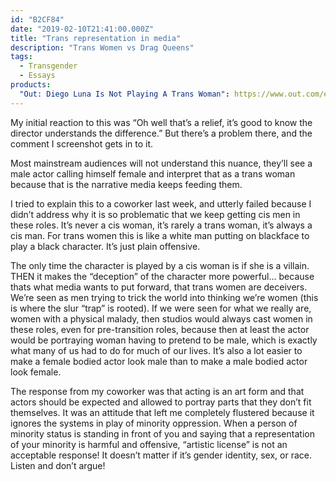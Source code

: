 ```yaml
---
id: "B2CF84"
date: "2019-02-10T21:41:00.000Z"
title: "Trans representation in media"
description: "Trans Women vs Drag Queens"
tags:
  - Transgender
  - Essays
products:
  "Out: Diego Luna Is Not Playing A Trans Woman": https://www.out.com/entertainment/2019/2/08/diego-lunas-berlin-i-love-you-role-drag-queen-not-trans-woman?fbclid=IwAR3bdFhh0f69tCiESCeEuybH8FmjQHHRWg3wjnIW4RKgL7pgZAc8XFzBebk
---
```


My initial reaction to this was “Oh well that’s a relief, it’s good to know the director understands the difference.” But there’s a problem there, and the comment I screenshot gets in to it.

Most mainstream audiences will not understand this nuance, they’ll see a male actor calling himself female and interpret that as a trans woman because that is the narrative media keeps feeding them.

I tried to explain this to a coworker last week, and utterly failed because I didn’t address why it is so problematic that we keep getting cis men in these roles. It’s never a cis woman, it’s rarely a trans woman, it’s always a cis man. For trans women this is like a white man putting on blackface to play a black character. It’s just plain offensive.

The only time the character is played by a cis woman is if she is a villain. THEN it makes the “deception” of the character more powerful... because thats what media wants to put forward, that trans women are deceivers. We’re seen as men trying to trick the world into thinking we’re women (this is where the slur “trap” is rooted). If we were seen for what we really are, women with a physical malady, then studios would always cast women in these roles, even for pre-transition roles, because then at least the actor would be portraying woman having to pretend to be male, which is exactly what many of us had to do for much of our lives. It’s also a lot easier to make a female bodied actor look male than to make a male bodied actor look female.

The response from my coworker was that acting is an art form and that actors should be expected and allowed to portray parts that they don’t fit themselves. It was an attitude that left me completely flustered because it ignores the systems in play of minority oppression. When a person of minority status is standing in front of you and saying that a representation of your minority is harmful and offensive, “artistic license” is not an acceptable response! It doesn’t matter if it’s gender identity, sex, or race. Listen and don’t argue!
